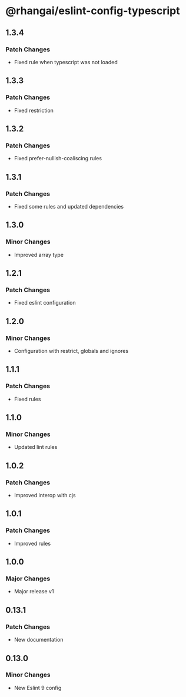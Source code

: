 # @rhangai/eslint-config-typescript

## 1.3.4

### Patch Changes

- Fixed rule when typescript was not loaded

## 1.3.3

### Patch Changes

- Fixed restriction

## 1.3.2

### Patch Changes

- Fixed prefer-nullish-coaliscing rules

## 1.3.1

### Patch Changes

- Fixed some rules and updated dependencies

## 1.3.0

### Minor Changes

- Improved array type

## 1.2.1

### Patch Changes

- Fixed eslint configuration

## 1.2.0

### Minor Changes

- Configuration with restrict, globals and ignores

## 1.1.1

### Patch Changes

- Fixed rules

## 1.1.0

### Minor Changes

- Updated lint rules

## 1.0.2

### Patch Changes

- Improved interop with cjs

## 1.0.1

### Patch Changes

- Improved rules

## 1.0.0

### Major Changes

- Major release v1

## 0.13.1

### Patch Changes

- New documentation

## 0.13.0

### Minor Changes

- New Eslint 9 config
